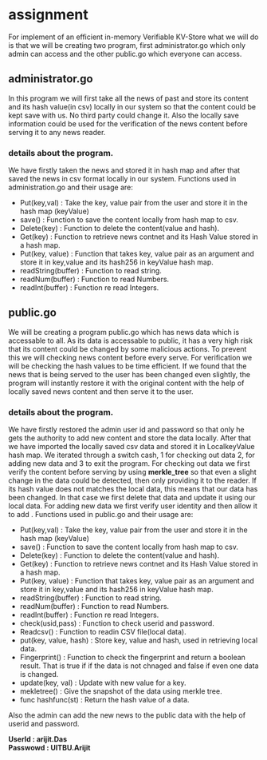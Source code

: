 # assignment

For implement of an efficient in-memory Verifiable KV-Store what we will do is that we will be creating two program, first administrator.go which only admin can access and the other public.go which everyone can access. 

## administrator.go
In this program we will first take all the news of past and store its content and its hash value(in csv) locally in our system so that the content could be kept save with us. No third party could change it. Also the locally save information could be used for the verification of the news content before serving it to any news reader. 
### details about the program.
We have firstly taken the news and stored it in hash map and after that saved the news in csv format locally in our system. Functions used in administration.go and their usage are:
* Put(key,val) : Take the key, value pair from the user and store it in the hash map (keyValue)
* save() : Function to save the content locally from hash map to csv. 
* Delete(key) : Function to delete the content(value and hash).
* Get(key) :  Function to retrieve news contnet and its Hash Value stored in a hash map.
* Put(key, value) : Function that takes key, value pair as an argument and store it in key,value and its hash256 in keyValue hash map.
* readString(buffer) : Function to read string.
* readNum(buffer) : Function to read Numbers.
* readInt(buffer) : Function re read Integers.


## public.go
We will be creating a program public.go which has news data which is accessable to all. As its data is accessable to public, it has a very high risk that its content could be changed by some malicious actions. To prevent this we will checking news content before every serve. For verification we will be checking the hash values to be time efficient. If we found that the news that is being served to the user has been changed even slightly, the program will instantly restore it with the original content with the help of locally saved news content and then serve it to the user. 

### details about the program.
We have firstly restored the admin user id and password so that only he gets the authority to add new content and store the data locally. After that we have imported the locally saved csv data and stored it in LocalkeyValue hash map. We iterated through a switch cash, 1 for checking out data 2, for adding new data and 3 to exit the program. For checking out data we first verify the content before serving by using **merkle_tree** so that even a slight change in the data could be detected, then only providing it to the reader. If its hash value does not matches the local data, this means that our data has been changed. In that case we first delete that data and update it using our local data. For adding new data we first verify user identity and then allow it to add . Functions used in public.go and their usage are:

* Put(key,val) : Take the key, value pair from the user and store it in the hash map (keyValue)
* save() : Function to save the content locally from hash map to csv. 
* Delete(key) : Function to delete the content(value and hash).
* Get(key) :  Function to retrieve news contnet and its Hash Value stored in a hash map.
* Put(key, value) : Function that takes key, value pair as an argument and store it in key,value and its hash256 in keyValue hash map.
* readString(buffer) : Function to read string.
* readNum(buffer) : Function to read Numbers.
* readInt(buffer) : Function re read Integers.
* check(usid,pass) : Function to check userid and password.
* Readcsv() : Function to readin CSV file(local data).
* put(key, value, hash) : Store key, value and hash, used in retrieving local data.
* Fingerprint() : Function to check the fingerprint and return a boolean result. That is true if if the data is not chnaged and false if even one data is changed.
* update(key, val) : Update with new value for a key.
* mekletree() : Give the snapshot of the data using merkle tree.
* func hashfunc(st) : Return the hash value of a data.
    
Also the admin can add the new news to the public data with the help of userid and password.

**UserId : arijit.Das**  
**Passwowd : UITBU.Arijit**
